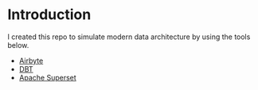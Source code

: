 # Introduction

I created this repo to simulate modern data architecture by using the tools below.

- [Airbyte](https://airbyte.com/)
- [DBT](https://www.getdbt.com/)
- [Apache Superset](https://superset.apache.org/)

